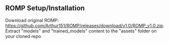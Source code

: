 ## ROMP Setup/Installation

Download original ROMP: https://github.com/Arthur151/ROMP/releases/download/v1.0/ROMP_v1.0.zip.  
Extract "models" and "trained_models" content to the "assets" folder on your cloned repo  
